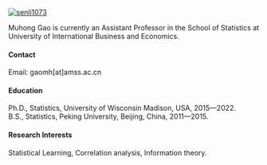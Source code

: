 

[![senli1073](https://img.shields.io/badge/senli1073-github-blue?logo=github)](https://github.com/senli1073)

Muhong Gao is currently an Assistant Professor in the School of Statistics at University of International Business and Economics.

#### Contact

Email: gaomh[at]amss.ac.cn

#### Education
Ph.D., Statistics, University of Wisconsin Madison, USA, 2015—2022.\
B.S., Statistics, Peking University, Beijing, China, 2011—2015.

#### Research Interests
Statistical Learning, Correlation analysis, Information theory.


